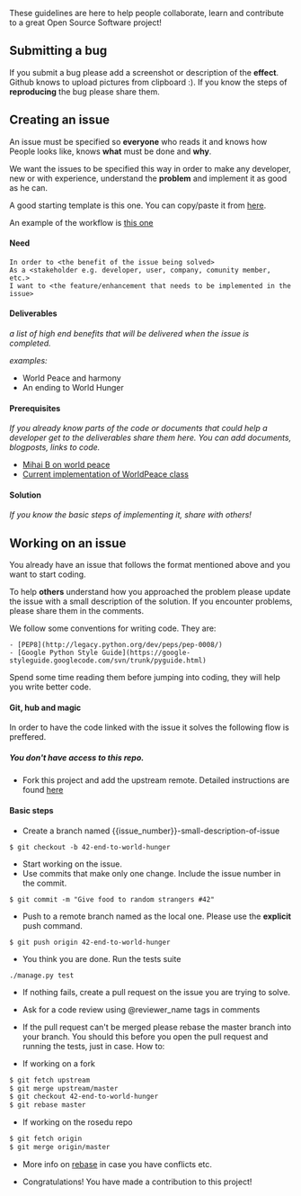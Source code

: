 These guidelines are here to help people collaborate, learn and contribute to a great Open Source Software project!

## Submitting a bug
If you submit a bug please add a screenshot or description of the __effect__. Github knows to upload pictures from clipboard :).
If you know the steps of __reproducing__ the bug please share them.

## Creating an issue

An issue must be specified so __everyone__ who reads it and knows how People looks like, knows __what__ must be done and __why__.

We want the issues to be specified this way in order to make any developer, new or with experience, understand the __problem__ and implement it as good as he can.

A good starting template is this one. You can copy/paste it from [here](https://raw.github.com/rosedu/rosedu-people/master/doc/issue_template.md).

An example of the workflow is [this one](https://github.com/rosedu/rosedu-people/pull/73)
#### Need

``` gherkin
In order to <the benefit of the issue being solved>
As a <stakeholder e.g. developer, user, company, comunity member, etc.>
I want to <the feature/enhancement that needs to be implemented in the issue>
```

#### Deliverables
_a list of high end benefits that will be delivered when the issue is completed._

_examples:_
- World Peace and harmony
- An ending to World Hunger


#### Prerequisites
_If you already know parts of the code or documents that could help a developer get to the deliverables share them here._
_You can add documents, blogposts, links to code._

- [Mihai B on world peace](http://mihaibivol.worldpeace.org)
- [Current implementation of WorldPeace class](http://somelinktoafile)

#### Solution
_If you know the basic steps of implementing it, share with others!_

## Working on an issue

You already have an issue that follows the format mentioned above and you want to start coding.

To help __others__ understand how you approached the problem please update the issue with a small description of the solution.
If you encounter problems, please share them in the comments.

We follow some conventions for writing code. They are:

    - [PEP8](http://legacy.python.org/dev/peps/pep-0008/)
    - [Google Python Style Guide](https://google-styleguide.googlecode.com/svn/trunk/pyguide.html)

Spend some time reading them before jumping into coding, they will help you write better code.

#### Git, hub and magic
In order to have the code linked with the issue it solves the following flow is preffered.

##### You don't have access to this repo.
- Fork this project and add the upstream remote. Detailed instructions are found [here](https://help.github.com/articles/fork-a-repo)

#### Basic steps
- Create a branch named {{issue_number}}-small-description-of-issue
```
$ git checkout -b 42-end-to-world-hunger
```

- Start working on the issue.
- Use commits that make only one change. Include the issue number in the commit.
```
$ git commit -m "Give food to random strangers #42"
```

- Push to a remote branch named as the local one. Please use the __explicit__ push command.
```
$ git push origin 42-end-to-world-hunger
```

- You think you are done. Run the tests suite
```
./manage.py test
```

- If nothing fails, create a pull request on the issue you are trying to solve.

- Ask for a code review using @reviewer_name tags in comments

- If the pull request can't be merged please rebase the master branch into your branch. You should this before you open the pull request and running the tests, just in case. How to:

 - If working on a fork
  
  ```bash
  $ git fetch upstream
  $ git merge upstream/master
  $ git checkout 42-end-to-world-hunger
  $ git rebase master
  ```
 - If working on the rosedu repo
  
  ```bash
  $ git fetch origin
  $ git merge origin/master
  ```

- More info on [rebase](http://git-scm.com/docs/git-rebase) in case you have conflicts etc.

- Congratulations! You have made a contribution to this project!

